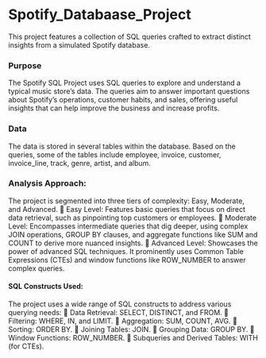 # Spotify_Databaase_Project

This project features a collection of SQL queries crafted to extract distinct insights from a simulated
Spotify database.
### Purpose
The Spotify SQL Project uses SQL queries to explore and understand a typical music store’s data. The
queries aim to answer important questions about Spotify’s operations, customer habits, and sales,
offering useful insights that can help improve the business and increase profits.
### Data
The data is stored in several tables within the database. Based on the queries, some of the tables
include employee, invoice, customer, invoice_line, track, genre, artist, and album.
### Analysis Approach:
The project is segmented into three tiers of complexity: Easy, Moderate, and Advanced.
 Easy Level: Features basic queries that focus on direct data retrieval, such as pinpointing top
customers or employees.
 Moderate Level: Encompasses intermediate queries that dig deeper, using complex JOIN
operations, GROUP BY clauses, and aggregate functions like SUM and COUNT to derive more
nuanced insights.
 Advanced Level: Showcases the power of advanced SQL techniques. It prominently uses
Common Table Expressions (CTEs) and window functions like ROW_NUMBER to answer
complex queries.
#### SQL Constructs Used:
The project uses a wide range of SQL constructs to address various querying needs:
 Data Retrieval: SELECT, DISTINCT, and FROM.
 Filtering: WHERE, IN, and LIMIT.
 Aggregation: SUM, COUNT, AVG.
 Sorting: ORDER BY.
 Joining Tables: JOIN.
 Grouping Data: GROUP BY.
 Window Functions: ROW_NUMBER.
 Subqueries and Derived Tables: WITH (for CTEs).
